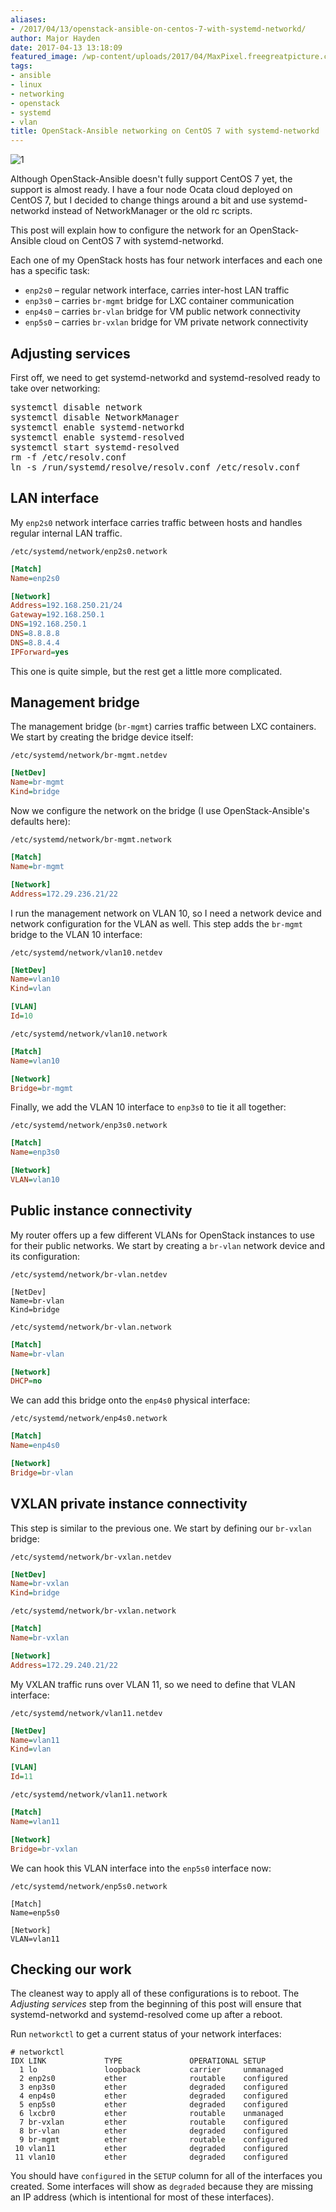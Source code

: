 ```yaml
---
aliases:
- /2017/04/13/openstack-ansible-on-centos-7-with-systemd-networkd/
author: Major Hayden
date: 2017-04-13 13:18:09
featured_image: /wp-content/uploads/2017/04/MaxPixel.freegreatpicture.com-Chip-Nsa-Distributor-Switch-It-Network-Ethernet-490027-e1492089463954.jpg
tags:
- ansible
- linux
- networking
- openstack
- systemd
- vlan
title: OpenStack-Ansible networking on CentOS 7 with systemd-networkd
---
```


![1]

Although OpenStack-Ansible doesn't fully support CentOS 7 yet, the support is almost ready. I have a four node Ocata cloud deployed on CentOS 7, but I decided to change things around a bit and use systemd-networkd instead of NetworkManager or the old rc scripts.

This post will explain how to configure the network for an OpenStack-Ansible cloud on CentOS 7 with systemd-networkd.

Each one of my OpenStack hosts has four network interfaces and each one has a specific task:

  * `enp2s0` &#8211; regular network interface, carries inter-host LAN traffic
  * `enp3s0` &#8211; carries `br-mgmt` bridge for LXC container communication
  * `enp4s0` &#8211; carries `br-vlan` bridge for VM public network connectivity
  * `enp5s0` &#8211; carries `br-vxlan` bridge for VM private network connectivity

## Adjusting services

First off, we need to get systemd-networkd and systemd-resolved ready to take over networking:

<pre lang="html">systemctl disable network
systemctl disable NetworkManager
systemctl enable systemd-networkd
systemctl enable systemd-resolved
systemctl start systemd-resolved
rm -f /etc/resolv.conf
ln -s /run/systemd/resolve/resolv.conf /etc/resolv.conf
</pre>

## LAN interface

My `enp2s0` network interface carries traffic between hosts and handles regular internal LAN traffic.

`/etc/systemd/network/enp2s0.network`
```ini
[Match]
Name=enp2s0

[Network]
Address=192.168.250.21/24
Gateway=192.168.250.1
DNS=192.168.250.1
DNS=8.8.8.8
DNS=8.8.4.4
IPForward=yes
```

This one is quite simple, but the rest get a little more complicated.

## Management bridge

The management bridge (`br-mgmt`) carries traffic between LXC containers. We start by creating the bridge device itself:

`/etc/systemd/network/br-mgmt.netdev`
```ini
[NetDev]
Name=br-mgmt
Kind=bridge
```

Now we configure the network on the bridge (I use OpenStack-Ansible's defaults here):

`/etc/systemd/network/br-mgmt.network`
```ini
[Match]
Name=br-mgmt

[Network]
Address=172.29.236.21/22
```

I run the management network on VLAN 10, so I need a network device and network configuration for the VLAN as well. This step adds the `br-mgmt` bridge to the VLAN 10 interface:

`/etc/systemd/network/vlan10.netdev`
```ini
[NetDev]
Name=vlan10
Kind=vlan

[VLAN]
Id=10
```

`/etc/systemd/network/vlan10.network`
```ini
[Match]
Name=vlan10

[Network]
Bridge=br-mgmt
```

Finally, we add the VLAN 10 interface to `enp3s0` to tie it all together:

`/etc/systemd/network/enp3s0.network`
```ini
[Match]
Name=enp3s0

[Network]
VLAN=vlan10
```

## Public instance connectivity

My router offers up a few different VLANs for OpenStack instances to use for their public networks. We start by creating a `br-vlan` network device and its configuration:

`/etc/systemd/network/br-vlan.netdev`
```
[NetDev]
Name=br-vlan
Kind=bridge
```

`/etc/systemd/network/br-vlan.network`
```ini
[Match]
Name=br-vlan

[Network]
DHCP=no
```

We can add this bridge onto the `enp4s0` physical interface:

`/etc/systemd/network/enp4s0.network`
```ini
[Match]
Name=enp4s0

[Network]
Bridge=br-vlan
```

## VXLAN private instance connectivity

This step is similar to the previous one. We start by defining our `br-vxlan` bridge:

`/etc/systemd/network/br-vxlan.netdev`
```ini
[NetDev]
Name=br-vxlan
Kind=bridge
```

`/etc/systemd/network/br-vxlan.network`
```ini
[Match]
Name=br-vxlan

[Network]
Address=172.29.240.21/22
```

My VXLAN traffic runs over VLAN 11, so we need to define that VLAN interface:

`/etc/systemd/network/vlan11.netdev`
```ini
[NetDev]
Name=vlan11
Kind=vlan

[VLAN]
Id=11
```

`/etc/systemd/network/vlan11.network`
```ini
[Match]
Name=vlan11

[Network]
Bridge=br-vxlan
```

We can hook this VLAN interface into the `enp5s0` interface now:

`/etc/systemd/network/enp5s0.network`
```
[Match]
Name=enp5s0

[Network]
VLAN=vlan11
```

## Checking our work

The cleanest way to apply all of these configurations is to reboot. The _Adjusting services_ step from the beginning of this post will ensure that systemd-networkd and systemd-resolved come up after a reboot.

Run `networkctl` to get a current status of your network interfaces:

```
# networkctl
IDX LINK             TYPE               OPERATIONAL SETUP
  1 lo               loopback           carrier     unmanaged
  2 enp2s0           ether              routable    configured
  3 enp3s0           ether              degraded    configured
  4 enp4s0           ether              degraded    configured
  5 enp5s0           ether              degraded    configured
  6 lxcbr0           ether              routable    unmanaged
  7 br-vxlan         ether              routable    configured
  8 br-vlan          ether              degraded    configured
  9 br-mgmt          ether              routable    configured
 10 vlan11           ether              degraded    configured
 11 vlan10           ether              degraded    configured
```

You should have `configured` in the `SETUP` column for all of the interfaces you created. Some interfaces will show as `degraded` because they are missing an IP address (which is intentional for most of these interfaces).

 [1]: https://major.io/wp-content/uploads/2017/04/MaxPixel.freegreatpicture.com-Chip-Nsa-Distributor-Switch-It-Network-Ethernet-490027-e1492089463954.jpg